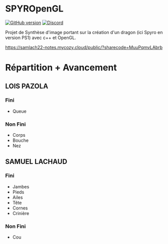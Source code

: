 # SPYROpenGL


[![GitHub version](https://img.shields.io/badge/version-0.01-purple.svg)](https://img.shields.io/badge)
[![Discord](https://img.shields.io/discord/756176190603132959.svg?label=&logo=discord&logoColor=ffffff&color=7389D8&labelColor=6A7EC2)](https://discord.gg/BMKwM5eYzY)

Projet de Synthèse d'image portant sur la création d'un dragon (ici Spyro en version PS1) avec c++ et OpenGL.

https://samlach22-notes.mycozy.cloud/public/?sharecode=MuuPqmvLAbrb

# Répartition + Avancement
## LOIS PAZOLA
### Fini
- Queue
### Non Fini
- Corps
- Bouche
- Nez

## SAMUEL LACHAUD
### Fini
- Jambes
- Pieds
- Ailes
- Tête
- Cornes
- Crinière
### Non Fini
- Cou
